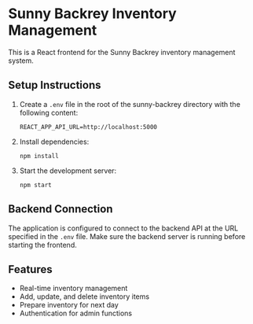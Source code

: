 # Sunny Backrey Inventory Management

This is a React frontend for the Sunny Backrey inventory management system.

## Setup Instructions

1. Create a `.env` file in the root of the sunny-backrey directory with the following content:
   ```
   REACT_APP_API_URL=http://localhost:5000
   ```

2. Install dependencies:
   ```
   npm install
   ```

3. Start the development server:
   ```
   npm start
   ```

## Backend Connection

The application is configured to connect to the backend API at the URL specified in the `.env` file. Make sure the backend server is running before starting the frontend.

## Features

- Real-time inventory management
- Add, update, and delete inventory items
- Prepare inventory for next day
- Authentication for admin functions